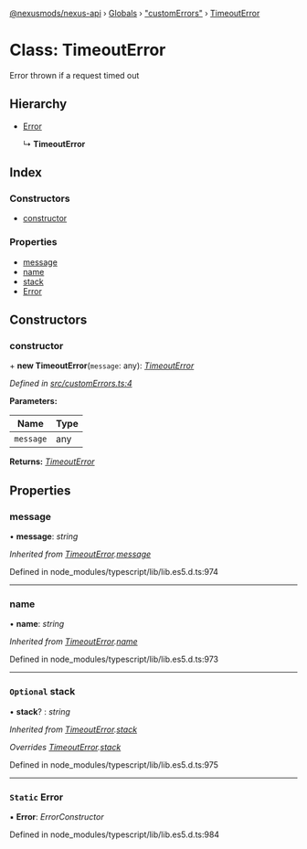 [@nexusmods/nexus-api](../README.md) › [Globals](../globals.md) › ["customErrors"](../modules/_customerrors_.md) › [TimeoutError](_customerrors_.timeouterror.md)

# Class: TimeoutError

Error thrown if a request timed out

## Hierarchy

* [Error](_customerrors_.timeouterror.md#static-error)

  ↳ **TimeoutError**

## Index

### Constructors

* [constructor](_customerrors_.timeouterror.md#constructor)

### Properties

* [message](_customerrors_.timeouterror.md#message)
* [name](_customerrors_.timeouterror.md#name)
* [stack](_customerrors_.timeouterror.md#optional-stack)
* [Error](_customerrors_.timeouterror.md#static-error)

## Constructors

###  constructor

\+ **new TimeoutError**(`message`: any): *[TimeoutError](_customerrors_.timeouterror.md)*

*Defined in [src/customErrors.ts:4](https://github.com/Nexus-Mods/node-nexus-api/blob/master/src/customErrors.ts#L4)*

**Parameters:**

Name | Type |
------ | ------ |
`message` | any |

**Returns:** *[TimeoutError](_customerrors_.timeouterror.md)*

## Properties

###  message

• **message**: *string*

*Inherited from [TimeoutError](_customerrors_.timeouterror.md).[message](_customerrors_.timeouterror.md#message)*

Defined in node_modules/typescript/lib/lib.es5.d.ts:974

___

###  name

• **name**: *string*

*Inherited from [TimeoutError](_customerrors_.timeouterror.md).[name](_customerrors_.timeouterror.md#name)*

Defined in node_modules/typescript/lib/lib.es5.d.ts:973

___

### `Optional` stack

• **stack**? : *string*

*Inherited from [TimeoutError](_customerrors_.timeouterror.md).[stack](_customerrors_.timeouterror.md#optional-stack)*

*Overrides [TimeoutError](_customerrors_.timeouterror.md).[stack](_customerrors_.timeouterror.md#optional-stack)*

Defined in node_modules/typescript/lib/lib.es5.d.ts:975

___

### `Static` Error

▪ **Error**: *ErrorConstructor*

Defined in node_modules/typescript/lib/lib.es5.d.ts:984
